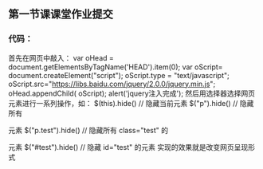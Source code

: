 ## 第一节课课堂作业提交
### 代码：
首先在网页中敲入：
var oHead = document.getElementsByTagName('HEAD').item(0); 
var oScript= document.createElement("script"); 
oScript.type = "text/javascript"; 
oScript.src="https://libs.baidu.com/jquery/2.0.0/jquery.min.js";
oHead.appendChild( oScript);
alert('jquery注入完成');
然后用选择器选择网页元素进行一系列操作，如：
$(this).hide()  // 隐藏当前元素
$("p").hide() // 隐藏所有 <p> 元素
$("p.test").hide() // 隐藏所有 class="test" 的 <p> 元素
$("#test").hide() // 隐藏 id="test" 的元素
实现的效果就是改变网页呈现形式
